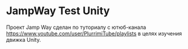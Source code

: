 # JampWay Test Unity
Проект Jamp Way сделан по туториалу с ютюб-канала https://www.youtube.com/user/PlurrimiTube/playlists в целях изучения движка Unity.
